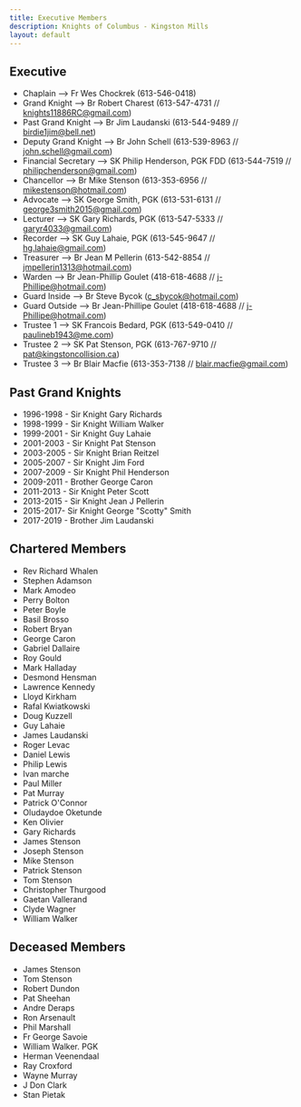 ```yaml
---
title: Executive Members
description: Knights of Columbus - Kingston Mills
layout: default
---
```


## Executive

- Chaplain --> Fr Wes Chockrek (613-546-0418)
- Grand Knight --> Br Robert Charest (613-547-4731 // knights11886RC@gmail.com)
- Past Grand Knight --> Br Jim Laudanski (613-544-9489 // birdie1jim@bell.net)
- Deputy Grand Knight --> Br John Schell (613-539-8963 // john.schell@gmail.com)
- Financial Secretary --> SK Philip Henderson, PGK FDD (613-544-7519 // philipchenderson@gmail.com)
- Chancellor --> Br Mike Stenson (613-353-6956 // mikestenson@hotmail.com)
- Advocate --> SK George Smith, PGK (613-531-6131 // george3smith2015@gmail.com)
- Lecturer --> SK Gary Richards, PGK (613-547-5333 // garyr4033@gmail.com)
- Recorder --> SK Guy Lahaie, PGK (613-545-9647 // hg.lahaie@gmail.com)
- Treasurer --> Br Jean M Pellerin (613-542-8854 // jmpellerin1313@hotmail.com)
- Warden --> Br Jean-Phillip Goulet (418-618-4688 // j-Phillipe@hotmail.com)
- Guard Inside --> Br Steve Bycok (c_sbycok@hotmail.com)
- Guard Outside --> Br Jean-Phillipe Goulet (418-618-4688 // j-Phillipe@hotmail.com)
- Trustee 1 --> SK Francois Bedard, PGK (613-549-0410 // paulineb1943@me.com)
- Trustee 2 --> SK Pat Stenson, PGK (613-767-9710 // pat@kingstoncollision.ca)
- Trustee 3 --> Br Blair Macfie (613-353-7138 // blair.macfie@gmail.com)

## Past Grand Knights

- 1996-1998 - Sir Knight Gary Richards
- 1998-1999 - Sir Knight William Walker
- 1999-2001 - Sir Knight Guy Lahaie
- 2001-2003 - Sir Knight Pat Stenson
- 2003-2005 - Sir Knight Brian Reitzel
- 2005-2007 - Sir Knight Jim Ford
- 2007-2009 - Sir Knight Phil Henderson
- 2009-2011 - Brother George Caron
- 2011-2013 - Sir Knight Peter Scott
- 2013-2015 - Sir Knight Jean J Pellerin
- 2015-2017- Sir Knight George "Scotty" Smith
- 2017-2019 - Brother Jim Laudanski

## Chartered Members

- Rev Richard Whalen
- Stephen Adamson
- Mark Amodeo
- Perry Bolton
- Peter Boyle
- Basil Brosso
- Robert Bryan
- George Caron
- Gabriel Dallaire
- Roy Gould
- Mark Halladay
- Desmond Hensman
- Lawrence Kennedy
- Lloyd Kirkham
- Rafal Kwiatkowski
- Doug Kuzzell
- Guy Lahaie
- James Laudanski
- Roger Levac
- Daniel Lewis
- Philip Lewis
- Ivan marche
- Paul Miller
- Pat Murray
- Patrick O'Connor
- Oludaydoe Oketunde
- Ken Olivier
- Gary Richards
- James Stenson
- Joseph Stenson
- Mike Stenson
- Patrick Stenson
- Tom Stenson
- Christopher Thurgood
- Gaetan Vallerand
- Clyde Wagner
- William Walker

## Deceased Members

- James Stenson
- Tom Stenson
- Robert Dundon
- Pat Sheehan
- Andre Deraps
- Ron Arsenault
- Phil Marshall
- Fr George Savoie
- William Walker. PGK
- Herman Veenendaal
- Ray Croxford
- Wayne Murray
- J Don Clark
- Stan Pietak